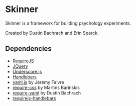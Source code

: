 # Skinner

Skinner is a framework for building psychology experiments.

Created by Dustin Bachrach and Erin Sparck.

## Dependencies

- [RequireJS](http://requirejs.org)
- [JQuery](http://jquery.com)
- [Underscore.js](http://underscorejs.org)
- [Handlebars](http://handlebarsjs.com)
- [yaml.js](https://github.com/jeremyfa/yaml.js) by Jérémy Faivre
- [require-css](https://github.com/martinsb/require-css) by Martins Barinskis
- [require-yaml](https://github.com/dbachrach/require-yaml) by Dustin Bachrach
- [requirejs-handlebars](https://github.com/jfparadis/requirejs-handlebars)
